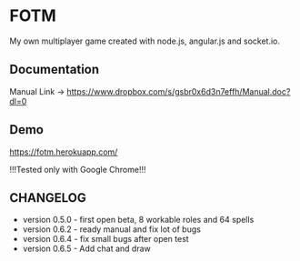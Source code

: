 FOTM
============

My own multiplayer game created with node.js, angular.js and socket.io.


Documentation
-------------

Manual Link -> https://www.dropbox.com/s/gsbr0x6d3n7effh/Manual.doc?dl=0


Demo
----

https://fotm.herokuapp.com/

!!!Tested only with Google Chrome!!!


CHANGELOG
---------

- version 0.5.0 - first open beta, 8 workable roles and 64 spells
- version 0.6.2 - ready manual and fix lot of bugs
- version 0.6.4 - fix small bugs after open test
- version 0.6.5 - Add chat and draw

